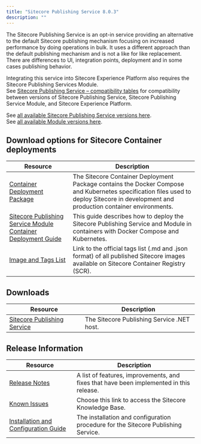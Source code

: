 ```yaml
---
title: "Sitecore Publishing Service 8.0.3"
description: ""
---
```


The Sitecore Publishing Service is an opt-in service providing an alternative to the default Sitecore publishing mechanism focusing on increased performance by doing operations in bulk. It uses a different approach than the default publishing mechanism and is not a like for like replacement. There are differences to UI, integration points, deployment and in some cases publishing behavior.

Integrating this service into Sitecore Experience Platform also requires the Sitecore Publishing Services Module.\
See [Sitecore Publishing Service – compatibility tables](<https://support.sitecore.com/kb?id=kb_article_view&sysparm_article=KB0761308>) for compatibility between versions of Sitecore Publishing Service, Sitecore Publishing Service Module, and Sitecore Experience Platform.

See [all available Sitecore Publishing Service versions here](/downloads/Sitecore_Publishing_Service).\
See [all available Module versions here](/downloads/Sitecore_Publishing_Service_Module).

## Download options for Sitecore Container deployments
| Resource | Description |
| --- | --- |
| [Container Deployment Package](<https://github.com/Sitecore/container-deployment/releases/tag/publishing%2F10.4.0.00703.467>) | The Sitecore Container Deployment Package contains the Docker Compose and Kubernetes specification files used to deploy Sitecore in development and production container environments. |
| [Sitecore Publishing Service Module Container Deployment Guide](<https://scdp.blob.core.windows.net/downloads/Sitecore%20Publishing%20Service/8x/Sitecore_Publishing_Service_803/Sitecore_Publishing_Service_Module_10.4_Container_Deployment_Guide.pdf>) | This guide describes how to deploy the Sitecore Publishing Service and Module in containers with Docker Compose and Kubernetes. |
| [Image and Tags List](<https://github.com/Sitecore/docker-images/tree/master/tags>) | Link to the official tags list (.md and .json format) of all published Sitecore images available on Sitecore Container Registry (SCR). |

## Downloads
| Resource | Description |
| --- | --- |
| [Sitecore Publishing Service](<https://scdp.blob.core.windows.net/downloads/Sitecore%20Publishing%20Service/8x/Sitecore_Publishing_Service_803/Sitecore%20Publishing%20Service%208.0.3%20rev.%200003-net8.0.zip>) | The Sitecore Publishing Service .NET host. |

## Release Information
| Resource | Description |
| --- | --- |
| [Release Notes](/downloads/Sitecore_Publishing_Service/8x/Sitecore_Publishing_Service_803/Release_Notes) | A list of features, improvements, and fixes that have been implemented in this release. |
| [Known Issues](<https://kb.sitecore.net/articles/431510>) | Choose this link to access the Sitecore Knowledge Base. |
| [Installation and Configuration Guide](<https://scdp.blob.core.windows.net/downloads/Sitecore%20Publishing%20Service/8x/Sitecore_Publishing_Service_803/Sitecore_Publishing_Service_Installation_and_Configuration_Guide_8.0.pdf>) | The installation and configuration procedure for the Sitecore Publishing Service. |